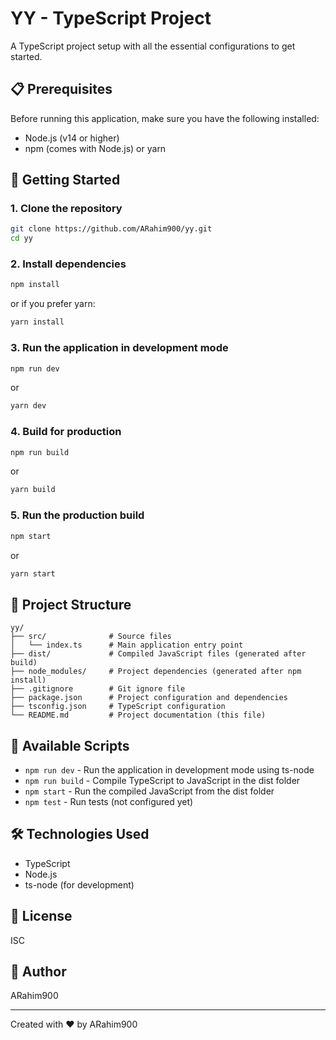 # YY - TypeScript Project

A TypeScript project setup with all the essential configurations to get started.

## 📋 Prerequisites

Before running this application, make sure you have the following installed:
- Node.js (v14 or higher)
- npm (comes with Node.js) or yarn

## 🚀 Getting Started

### 1. Clone the repository
```bash
git clone https://github.com/ARahim900/yy.git
cd yy
```

### 2. Install dependencies
```bash
npm install
```
or if you prefer yarn:
```bash
yarn install
```

### 3. Run the application in development mode
```bash
npm run dev
```
or
```bash
yarn dev
```

### 4. Build for production
```bash
npm run build
```
or
```bash
yarn build
```

### 5. Run the production build
```bash
npm start
```
or
```bash
yarn start
```

## 📁 Project Structure

```
yy/
├── src/              # Source files
│   └── index.ts      # Main application entry point
├── dist/             # Compiled JavaScript files (generated after build)
├── node_modules/     # Project dependencies (generated after npm install)
├── .gitignore        # Git ignore file
├── package.json      # Project configuration and dependencies
├── tsconfig.json     # TypeScript configuration
└── README.md         # Project documentation (this file)
```

## 📝 Available Scripts

- `npm run dev` - Run the application in development mode using ts-node
- `npm run build` - Compile TypeScript to JavaScript in the dist folder
- `npm start` - Run the compiled JavaScript from the dist folder
- `npm test` - Run tests (not configured yet)

## 🛠️ Technologies Used

- TypeScript
- Node.js
- ts-node (for development)

## 📄 License

ISC

## 👤 Author

ARahim900

---

Created with ❤️ by ARahim900